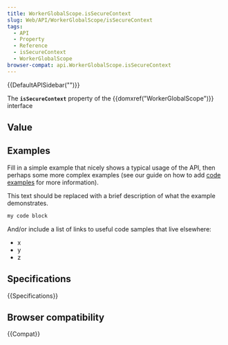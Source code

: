 ```yaml
---
title: WorkerGlobalScope.isSecureContext
slug: Web/API/WorkerGlobalScope/isSecureContext
tags:
  - API
  - Property
  - Reference
  - isSecureContext
  - WorkerGlobalScope
browser-compat: api.WorkerGlobalScope.isSecureContext
---
```

{{DefaultAPISidebar("")}}

The **`isSecureContext`** property of the {{domxref("WorkerGlobalScope")}} interface 

## Value



## Examples

Fill in a simple example that nicely shows a typical usage of the API, then perhaps some more complex examples (see our guide on how to add [code examples](/en-US/docs/MDN/Contribute/Structures/Code_examples) for more information).

This text should be replaced with a brief description of what the example demonstrates.

```js
my code block
```

And/or include a list of links to useful code samples that live elsewhere:

*   x
*   y
*   z

## Specifications

{{Specifications}}

## Browser compatibility

{{Compat}}


